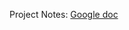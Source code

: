 Project Notes: [Google doc](
https://docs.google.com/document/d/1s-GMQld8DYtfxupELuYw2VtpXL6gSAUMCqITSmi7Udg/edit#heading=h.uk4y7e3dhmh6)